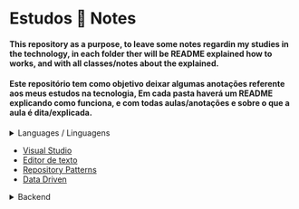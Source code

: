 # Estudos :book: Notes

#### This repository as a purpose, to leave some notes regardin my studies in the technology, in each folder ther will be README explained how to works, and with all classes/notes about the explained.

#### Este repositório tem como objetivo deixar algumas anotações referente aos meus estudos na tecnologia, Em cada pasta haverá um README explicando como funciona, e com todas aulas/anotações e sobre o que a aula é dita/explicada.

<details>
  <summary>Languages / Linguagens</summary>
  
- [C#](https://github.com/Thomaz-Peres/Estudos-Notes/tree/master/C%23%20aulas) 

</details>

- [Visual Studio](https://github.com/Thomaz-Peres/Estudos-Notes/tree/master/Visual%20Studio)
- [Editor de texto](https://github.com/Thomaz-Peres/Editor-de-Texto)
- [Repository Patterns](https://github.com/Thomaz-Peres/Estudos-Notes/tree/master/Repository.Pattern)
- [Data Driven](https://github.com/Thomaz-Peres/Estudos-Notes/tree/master/Data%20Driven)

<details>
  <summary>Backend</summary>
  
- [Learning DataBase (*Banco de Dados*)](https://github.com/Thomaz-Peres/Estudos-Notes/tree/master/Visual%20Studio/SQLite)
- [A little bit about Back-End](https://github.com/Thomaz-Peres/Estudos-Notes/tree/master/Pouco%20sobre%20Back-end)
- [A little bit about async and await](https://github.com/Thomaz-Peres/Estudos-Notes/blob/master/Pouco%20sobre%20Back-end/Async.md)
- [Entity Framework](https://github.com/Thomaz-Peres/Estudos-Notes/blob/master/Pouco%20sobre%20Back-end/EntityFramework.md)
- [Azure](https://github.com/Thomaz-Peres/Estudos-Notes/blob/master/Pouco%20sobre%20Back-end/LearningAzure.md)
- [Get Post Put Delete](https://github.com/Thomaz-Peres/Estudos-Notes/blob/master/Pouco%20sobre%20Back-end/GetPutPostDelete.md)
- [Authentication and Authorization](https://github.com/Thomaz-Peres/Estudos-Notes/blob/master/Pouco%20sobre%20Back-end/Autenticação%26Autorização.md)

</details>




